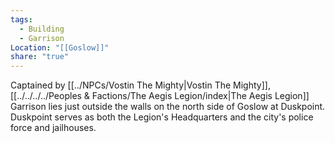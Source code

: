 ```yaml
---
tags:
  - Building
  - Garrison
Location: "[[Goslow]]"
share: "true"
---
```


Captained by [[../NPCs/Vostin The Mighty|Vostin The Mighty]], [[../../../../Peoples & Factions/The Aegis Legion/index|The Aegis Legion]] Garrison lies just outside the walls on the north side of Goslow at Duskpoint. Duskpoint serves as both the Legion's Headquarters and the city's police force and jailhouses.